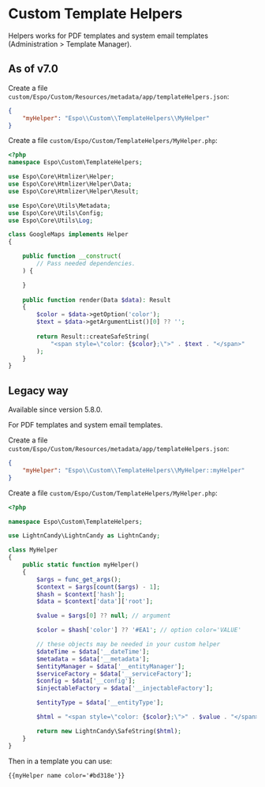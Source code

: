 # Custom Template Helpers

Helpers works for PDF templates and system email templates (Administration > Template Manager).


## As of v7.0


Create a file `custom/Espo/Custom/Resources/metadata/app/templateHelpers.json`:

```json
{
    "myHelper": "Espo\\Custom\\TemplateHelpers\\MyHelper"
}
```

Create a file `custom/Espo/Custom/TemplateHelpers/MyHelper.php`:

```php
<?php
namespace Espo\Custom\TemplateHelpers;

use Espo\Core\Htmlizer\Helper;
use Espo\Core\Htmlizer\Helper\Data;
use Espo\Core\Htmlizer\Helper\Result;

use Espo\Core\Utils\Metadata;
use Espo\Core\Utils\Config;
use Espo\Core\Utils\Log;

class GoogleMaps implements Helper
{

    public function __construct(
        // Pass needed dependencies.
    ) {

    }
    
    public function render(Data $data): Result
    {
        $color = $data->getOption('color');        
        $text = $data->getArgumentList()[0] ?? '';        
        
        return Result::createSafeString(
            "<span style=\"color: {$color};\">" . $text . "</span>"
        );
    }
}
```

## Legacy way

Available since version 5.8.0.

For PDF templates and system email templates.

Create a file `custom/Espo/Custom/Resources/metadata/app/templateHelpers.json`:

```json
{
    "myHelper": "Espo\\Custom\\TemplateHelpers\\MyHelper::myHelper"
}
```

Create a file `custom/Espo/Custom/TemplateHelpers/MyHelper.php`:

```php
<?php

namespace Espo\Custom\TemplateHelpers;

use LightnCandy\LightnCandy as LightnCandy;

class MyHelper
{
    public static function myHelper()
    {
        $args = func_get_args();
        $context = $args[count($args) - 1];
        $hash = $context['hash'];
        $data = $context['data']['root'];

        $value = $args[0] ?? null; // argument

        $color = $hash['color'] ?? '#EA1'; // option color='VALUE'

        // these objects may be needed in your custom helper
        $dateTime = $data['__dateTime'];
        $metadata = $data['__metadata'];
        $entityManager = $data['__entityManager'];
        $serviceFactory = $data['__serviceFactory'];
        $config = $data['__config'];
        $injectableFactory = $data['__injectableFactory'];

        $entityType = $data['__entityType'];

        $html = "<span style=\"color: {$color};\">" . $value . "</span>";

        return new LightnCandy\SafeString($html);
    }
}
```

Then in a template you can use:

```
{{myHelper name color='#bd318e'}}
```
